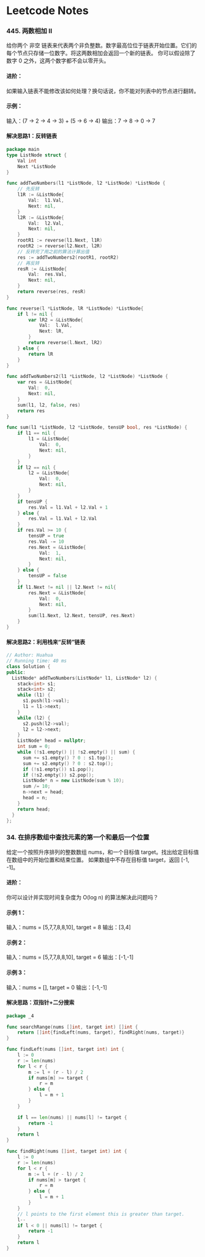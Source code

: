 # Leetcode Notes
### 445. 两数相加 II

给你两个 非空 链表来代表两个非负整数。数字最高位位于链表开始位置。它们的每个节点只存储一位数字。将这两数相加会返回一个新的链表。
你可以假设除了数字 0 之外，这两个数字都不会以零开头。

#### 进阶：
如果输入链表不能修改该如何处理？换句话说，你不能对列表中的节点进行翻转。

#### 示例：
输入：(7 -> 2 -> 4 -> 3) + (5 -> 6 -> 4)
输出：7 -> 8 -> 0 -> 7

#### 解决思路1：反转链表
```go
package main
type ListNode struct {
	Val int
	Next *ListNode
}

func addTwoNumbers(l1 *ListNode, l2 *ListNode) *ListNode {
	// 先反转
	l1R := &ListNode{
		Val:  l1.Val,
		Next: nil,
	}
	l2R := &ListNode{
		Val:  l2.Val,
		Next: nil,
	}
	rootR1 := reverse(l1.Next, l1R)
	rootR2 := reverse(l2.Next, l2R)
	// 反转完了用之前的算法计算出值
	res := addTwoNumbers2(rootR1, rootR2)
	// 再反转
	resR := &ListNode{
		Val:  res.Val,
		Next: nil,
	}
	return reverse(res, resR)
}

func reverse(l *ListNode, lR *ListNode) *ListNode{
	if l != nil {
		var lR2 = &ListNode{
			Val:  l.Val,
			Next: lR,
		}
		return reverse(l.Next, lR2)
	} else {
		return lR
	}
}

func addTwoNumbers2(l1 *ListNode, l2 *ListNode) *ListNode {
	var res = &ListNode{
		Val:  0,
		Next: nil,
	}
	sum(l1, l2, false, res)
	return res
}

func sum(l1 *ListNode, l2 *ListNode, tensUP bool, res *ListNode) {
	if l1 == nil {
		l1 = &ListNode{
			Val:  0,
			Next: nil,
		}
	}
	if l2 == nil {
		l2 = &ListNode{
			Val:  0,
			Next: nil,
		}
	}
	if tensUP {
		res.Val = l1.Val + l2.Val + 1
	} else {
		res.Val = l1.Val + l2.Val
	}
	if res.Val >= 10 {
		tensUP = true
		res.Val -= 10
		res.Next = &ListNode{
			Val:  1,
			Next: nil,
		}
	} else {
		tensUP = false
	}
	if l1.Next != nil || l2.Next != nil{
		res.Next = &ListNode{
			Val:  0,
			Next: nil,
		}
		sum(l1.Next, l2.Next, tensUP, res.Next)
	}
}
```
#### 解决思路2：利用栈来“反转”链表
```c++
// Author: Huahua
// Running time: 40 ms
class Solution {
public:
  ListNode* addTwoNumbers(ListNode* l1, ListNode* l2) {
    stack<int> s1;
    stack<int> s2;
    while (l1) {
      s1.push(l1->val);
      l1 = l1->next;
    }    
    while (l2) {
      s2.push(l2->val);
      l2 = l2->next;
    }    
    ListNode* head = nullptr;
    int sum = 0;
    while (!s1.empty() || !s2.empty() || sum) {
      sum += s1.empty() ? 0 : s1.top();
      sum += s2.empty() ? 0 : s2.top();
      if (!s1.empty()) s1.pop();
      if (!s2.empty()) s2.pop();            
      ListNode* n = new ListNode(sum % 10);
      sum /= 10;
      n->next = head;
      head = n;      
    }    
    return head;      
  }
};
```

### 34. 在排序数组中查找元素的第一个和最后一个位置
给定一个按照升序排列的整数数组 nums，和一个目标值 target。找出给定目标值在数组中的开始位置和结束位置。
如果数组中不存在目标值 target，返回 [-1, -1]。
#### 进阶：
你可以设计并实现时间复杂度为 O(log n) 的算法解决此问题吗？
#### 示例 1：
输入：nums = [5,7,7,8,8,10], target = 8
输出：[3,4]
#### 示例 2：
输入：nums = [5,7,7,8,8,10], target = 6
输出：[-1,-1]
#### 示例 3：
输入：nums = [], target = 0
输出：[-1,-1]
#### 解决思路：双指针+二分搜索
```go
package _4

func searchRange(nums []int, target int) []int {
	return []int{findLeft(nums, target), findRight(nums, target)}
}

func findLeft(nums []int, target int) int {
	l := 0
	r := len(nums)
	for l < r {
		m := l + (r - l) / 2
		if nums[m] >= target {
			r = m
		} else {
			l = m + 1
		}
	}

	if l == len(nums) || nums[l] != target {
		return -1
	}
	return l
}

func findRight(nums []int, target int) int {
	l := 0
	r := len(nums)
	for l < r {
		m := l + (r - l) / 2
		if nums[m] > target {
			r = m
		} else {
			l = m + 1
		}
	}
	// l points to the first element this is greater than target.
	l--
	if l < 0 || nums[l] != target {
		return -1
	}
	return l
}

```
